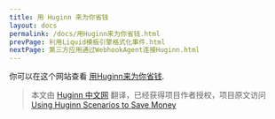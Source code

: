 ```yaml
---
title: 用 Huginn 来为你省钱
layout: docs
permalink: /docs/用Huginn来为你省钱.html
prevPage: 利用Liquid模板引擎格式化事件.html
nextPage: 第三方应用通过WebhookAgent连接Huginn.html
---
```



你可以在这个网站查看 [用Huginn来为你省钱](https://www.huginn.cc/archives/11176.html).

> 本文由 [Huginn 中文网](http://huginn.cn) 翻译，已经获得项目作者授权，项目原文访问 [Using Huginn Scenarios to Save Money](http://blog.andrewcantino.com/blog/2014/09/13/using-huginn-scenarios-to-save-money)


